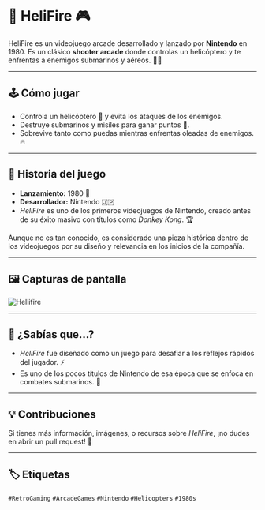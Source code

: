 # 🚁 HeliFire 🎮

HeliFire es un videojuego arcade desarrollado y lanzado por **Nintendo** en 1980. Es un clásico **shooter arcade** donde controlas un helicóptero y te enfrentas a enemigos submarinos y aéreos. 🌊💥

---

## 🕹️ Cómo jugar
- Controla un helicóptero 🚁 y evita los ataques de los enemigos.
- Destruye submarinos y misiles para ganar puntos 🎯.
- Sobrevive tanto como puedas mientras enfrentas oleadas de enemigos. 🔥

---

## 📜 Historia del juego
- **Lanzamiento:** 1980 📅
- **Desarrollador:** Nintendo 🇯🇵
- *HeliFire* es uno de los primeros videojuegos de Nintendo, creado antes de su éxito masivo con títulos como *Donkey Kong*. 🏆

Aunque no es tan conocido, es considerado una pieza histórica dentro de los videojuegos por su diseño y relevancia en los inicios de la compañía.

---

## 🖼️ Capturas de pantalla

![Hellifire](https://github.com/user-attachments/assets/49fa0287-4509-4089-885b-65d980e883cf)


---

## 🤔 ¿Sabías que...?
- *HeliFire* fue diseñado como un juego para desafiar a los reflejos rápidos del jugador. ⚡
- Es uno de los pocos títulos de Nintendo de esa época que se enfoca en combates submarinos. 🌊

---

## 💡 Contribuciones
Si tienes más información, imágenes, o recursos sobre *HeliFire*, ¡no dudes en abrir un pull request! 🙌

---

## 🏷️ Etiquetas
`#RetroGaming` `#ArcadeGames` `#Nintendo` `#Helicopters` `#1980s`

